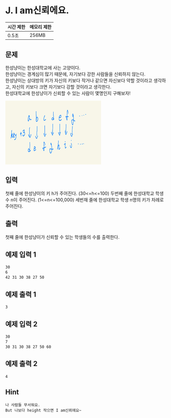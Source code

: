 # J. I am신뢰에요.

| 시간 제한 | 메모리 제한 |
| --- | --- |
| 0.5초 | 256MB |

## 문제
한성냥이는 한성대학교에 사는 고양이다. <br>
한성냥이는 경계심이 많기 때문에, 자기보다 강한 사람들을 신뢰하지 않는다.<br>
한성냥이는 상대방의 키가 자신의 키보다 작거나 같으면 자신보다 약할 것이라고 생각하고, 자신의 키보다 크면 자기보다 강할 것이라고 생각한다. <br>
한성대학교에 한성냥이가 신뢰할 수 있는 사람이 몇명인지 구해보자!

<img src="/assets/photo1.jpeg" width="300" height="200">


## 입력
첫째 줄에 한성냥이의 키 h가 주어진다. (30<=h<=100)
두번째 줄에 한성대학교 학생 수 n이 주어진다. (1<=n<=100,000)
세번재 줄에 한성대학교 학생 n명의 키가 차례로 주어진다.

## 출력
첫째 줄에 한성냥이가 신뢰할 수 있는 학생들의 수를 출력한다.

## 예제 입력 1

```
30
6
42 31 30 38 27 50
```

## 예제 출력 1

```
3
```

## 예제 입력 2

```
30
7
30 31 30 38 27 50 60
```

## 예제 출력 2

```
4
```

## Hint
```
나 사람들 무서워요.
But 나보다 height 작으면 I am신뢰에요~
```
